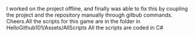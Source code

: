 I worked on the project offline, and finally was able to fix this by coupling the project and the repository manually through gitbub commands. Cheers.All the scripts for this game are in the folder in HelloGithub101/Assets/AllScripts
All the scripts are coded in C#

